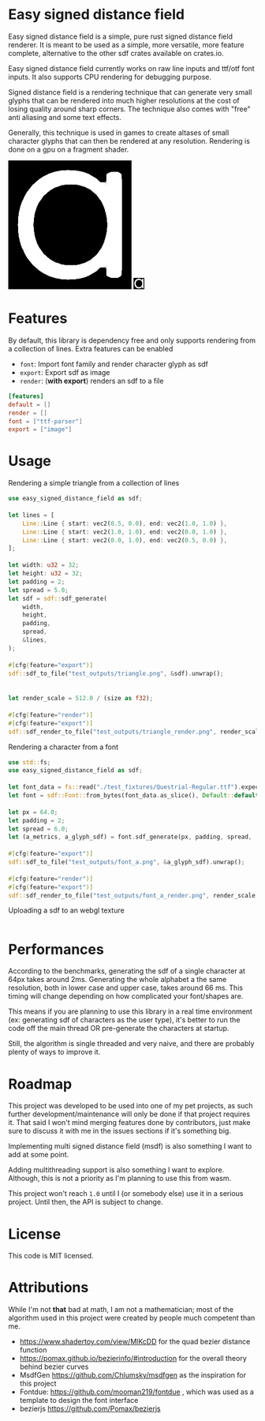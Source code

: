 # Easy signed distance field

Easy signed distance field is a simple, pure rust signed distance field renderer. It is meant to be used as a simple, more versatile, more feature complete, alternative to the other sdf crates available on crates.io. 

Easy signed distance field currently works on raw line inputs and ttf/otf font inputs. It also supports CPU rendering for debugging purpose.

Signed distance field is a rendering technique that can generate very small glyphs that can be rendered into much higher resolutions at the cost of losing quality around sharp corners. The technique also comes with "free" anti aliasing and some text effects.

Generally, this technique is used in games to create altases of small character glyphs that can then be rendered at any resolution. Rendering is done on a gpu on a fragment shader.

![sdf render](images/font_a_render.png) ![sdf](images/font_a.png)

# Features

By default, this library is dependency free and only supports rendering from a collection of lines.
Extra features can be enabled

* `font`: Import font family and render character glyph as sdf
* `export`: Export sdf as image
* `render`: (**with export**) renders an sdf to a file

```toml
[features]
default = []
render = []
font = ["ttf-parser"]
export = ["image"]
```

# Usage

Rendering a simple triangle from a collection of lines

```rust
use easy_signed_distance_field as sdf;

let lines = [
    Line::Line { start: vec2(0.5, 0.0), end: vec2(1.0, 1.0) },
    Line::Line { start: vec2(1.0, 1.0), end: vec2(0.0, 1.0) },
    Line::Line { start: vec2(0.0, 1.0), end: vec2(0.5, 0.0) },
];

let width: u32 = 32;
let height: u32 = 32;
let padding = 2;
let spread = 5.0;
let sdf = sdf::sdf_generate(
    width,
    height,
    padding,
    spread,
    &lines,
);

#[cfg(feature="export")]
sdf::sdf_to_file("test_outputs/triangle.png", &sdf).unwrap();


let render_scale = 512.0 / (size as f32);

#[cfg(feature="render")]
#[cfg(feature="export")]
sdf::sdf_render_to_file("test_outputs/triangle_render.png", render_scale, 0.5, 0.02, &sdf).unwrap();
```

Rendering a character from a font

```rust
use std::fs;
use easy_signed_distance_field as sdf;

let font_data = fs::read("./test_fixtures/Questrial-Regular.ttf").expect("Failed to read font file");
let font = sdf::Font::from_bytes(font_data.as_slice(), Default::default()).expect("Failed to parse font file");

let px = 64.0;
let padding = 2;
let spread = 6.0;
let (a_metrics, a_glyph_sdf) = font.sdf_generate(px, padding, spread, 'a').unwrap();

#[cfg(feature="export")]
sdf::sdf_to_file("test_outputs/font_a.png", &a_glyph_sdf).unwrap();

#[cfg(feature="render")]
#[cfg(feature="export")]
sdf::sdf_render_to_file("test_outputs/font_a_render.png", render_scale, 0.5, 0.02, &a_glyph_sdf).unwrap();
```

Uploading a sdf to an webgl texture

```rust

```


# Performances

According to the benchmarks, generating the sdf of a single character at 64px takes around 2ms. Generating the whole alphabet a the same resolution, both in lower case and upper case, takes around 66 ms. This timing will change depending on how complicated your font/shapes are.

This means if you are planning to use this library in a real time environment (ex: generating sdf of characters as the user type), it's better to run the code off the main thread OR pre-generate the characters at startup.

Still, the algorithm is single threaded and very naive, and there are probably plenty of ways to improve it.

# Roadmap

This project was developed to be used into one of my pet projects, as such further development/maintenance will only be done if that project requires it. That said I won't mind merging features done by contributors, just make sure to discuss it with me in the issues sections if it's something big.

Implementing multi signed distance field (msdf) is also something I want to add at some point.

Adding multithreading support is also something I want to explore. Although, this is not a priority as I'm planning to use this from wasm.

This project won't reach `1.0` until I (or somebody else) use it in a serious project. Until then, the API is subject to change.

# License

This code is MIT licensed.

# Attributions

While I'm not **that** bad at math, I am not a mathematician; most of the algorithm used in this project were created by people much competent than me.

* https://www.shadertoy.com/view/MlKcDD for the quad bezier distance function
* https://pomax.github.io/bezierinfo/#introduction for the overall theory behind bezier curves
* MsdfGen https://github.com/Chlumsky/msdfgen as the inspiration for this project
* Fontdue: https://github.com/mooman219/fontdue , which was used as a template to design the font interface
* bezierjs https://github.com/Pomax/bezierjs